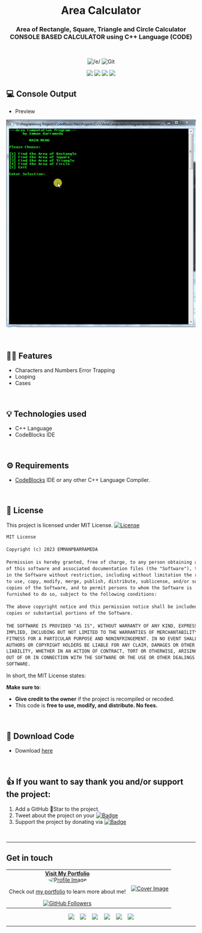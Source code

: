 <h1 align='center'> Area Calculator </h1>

<!-- tag line -->
<h3 align='center'> Area of Rectangle, Square, Triangle and Circle Calculator<br>CONSOLE BASED CALCULATOR using C++ Language (CODE) </h3>

<!-- personal badges -------------------------------------->
<br>
<p align="center">

  <!-- my name -->
  <img alt='/e/' src='https://img.shields.io/badge/MADE_BY - EMMAN_P_BARRAMEDA-100000?style=for-the-badge&logo=/e/&logoColor=1877F2&labelColor=FFFFFF&color=1877F2'/>
  
  <!-- open source -->
  <img alt='Git' src='https://img.shields.io/badge/OPEN_SOURCE-100000?style=for-the-badge&logo=Git&logoColor=FFF9F9&labelColor=FE7D37&color=FE7D37'/>
  
  <!-- private -->
  <!-- 
  <img alt='Pocket' src='https://img.shields.io/badge/PRIVATE_CODE-100000?style=for-the-badge&logo=Pocket&logoColor=FFFFFF&labelColor=343434&color=343434'/>
  -->

<!-- primary badges -------------------------------------->
<p align="center">
  
  <!-- language -->
  <img src='https://img.shields.io/badge/C%2B%2B-00599C?style=for-the-badge&logo=c%2B%2B&logoColor=white' />  
  
  <!-- views -->
  <img src="https://hits.seeyoufarm.com/api/count/incr/badge.svg?url=https%3A%2F%2Fgithub.com%2Femmanpbarrameda%2FArea-Console-Calculator_Cpp-Console&count_bg=%233D7CC8&title_bg=%23555555&icon=github.svg&icon_color=%23FFFFFF&title=visitors&edge_flat=true"/>
  
  <!-- follow -->
  <img src='https://img.shields.io/github/followers/emmanpbarrameda.svg?style=social&label=Follow&maxAge=2592000' />      
  
  <!-- license -->
  <img src='https://img.shields.io/github/license/emmanpbarrameda/Area-Console-Calculator_Cpp-Console.svg?style=flat-square' />    
  
</p>


<!-- ------ -->

## 💻 Console Output 
- Preview
<p align="center">
  <img src="https://github.com/emmanpbarrameda/Area-Console-Calculator_Cpp-Console/blob/main/AreaComputationProgram_Emman/output-media/console_video.gif" width="600" alt="Console GIF" />
</p>
<br>
<!-- ------ -->

## 👨‍💻 **Features**
- Characters and Numbers Error Trapping
- Looping
- Cases
<br>
<!-- ------ -->

## 💡 **Technologies used**
- C++ Language
- CodeBlocks IDE
<br>
<!-- ------ -->

## ⚙️ **Requirements**
- [CodeBlocks](https://sourceforge.net/projects/codeblocks/files/latest/download) IDE or any other C++ Language Compiler.
<br>

<!-- ------ -->

## 📝 **License**
This project is licensed under MIT License. [![License](https://img.shields.io/badge/License-MIT-yellow.svg)](https://github.com/emmanpbarrameda/Area-Console-Calculator_Cpp-Console/blob/main/LICENSE)

```txt
MIT License

Copyright (c) 2023 EMMANPBARRAMEDA

Permission is hereby granted, free of charge, to any person obtaining a copy
of this software and associated documentation files (the "Software"), to deal
in the Software without restriction, including without limitation the rights
to use, copy, modify, merge, publish, distribute, sublicense, and/or sell
copies of the Software, and to permit persons to whom the Software is
furnished to do so, subject to the following conditions:

The above copyright notice and this permission notice shall be included in all
copies or substantial portions of the Software.

THE SOFTWARE IS PROVIDED "AS IS", WITHOUT WARRANTY OF ANY KIND, EXPRESS OR
IMPLIED, INCLUDING BUT NOT LIMITED TO THE WARRANTIES OF MERCHANTABILITY,
FITNESS FOR A PARTICULAR PURPOSE AND NONINFRINGEMENT. IN NO EVENT SHALL THE
AUTHORS OR COPYRIGHT HOLDERS BE LIABLE FOR ANY CLAIM, DAMAGES OR OTHER
LIABILITY, WHETHER IN AN ACTION OF CONTRACT, TORT OR OTHERWISE, ARISING FROM,
OUT OF OR IN CONNECTION WITH THE SOFTWARE OR THE USE OR OTHER DEALINGS IN THE
SOFTWARE.
```

In short, the MIT License states:

<b>Make sure to</b>:
- <b>Give credit to the owner</b> if the project is recompiled or recoded.
- This code is <b>free to use, modify, and distribute. No fees.</b>
<br>


<!-- ------ -->


## 🚀 **Download Code**
- Download [here](https://github.com/emmanpbarrameda/Area-Console-Calculator_Cpp-Console/archive/refs/heads/main.zip)
<br>

<!-- ------ -->



## :thumbsup: **If you want to say thank you and/or support the project:**
1. Add a GitHub :star2:Star to the project.
2. Tweet about the project on your [![Badge](https://img.shields.io/badge/Twitter-1DA1F2?style=for-the-badge&logo=twitter&logoColor=white)](https://twitter.com/)
3. Support the project by donating via  [![Badge](https://img.shields.io/badge/PayPal-00457C?style=for-the-badge&logo=paypal&logoColor=white)](https://paypal.me/emmanpbarrameda)
<br>

<!-- ------ -->


------------


## Get in touch

<!-- Social -->
<table width="100%" align="center">
  <tr>
    <td align="center">
      <a href="https://emmanpbarrameda.github.io">
        <strong>Visit My Portfolio</strong>
        <br />
        <img src="https://avatars.githubusercontent.com/u/67356375?v=4" alt="Profile Image" width="180" style="border-radius: 50%;" />
      </a>
      <br />
      <p>Check out <a href="https://emmanpbarrameda.github.io" target="_blank">my portfolio</a> to learn more about me!</p>
      <a href="https://github.com/emmanpbarrameda" target="_blank"><img src="https://img.shields.io/github/followers/emmanpbarrameda.svg?style=social&label=Follow on GitHub&maxAge=2592000" alt="GitHub Followers" /></a>
    </td>
    <td align="center">
      <a href="https://emmanpbarrameda.github.io">
        <img src="https://i.imgur.com/x3FW8OJ.png" alt="Cover Image"/>
      </a>
    </td>
  </tr>
</table>


<p align="center">
  <a href="https://emmanpbarrameda.github.io" target="_blank"><img src="https://img.shields.io/badge/My Portfolio-%20-blue?style=for-the-badge&logo=web"></a>
  &nbsp;&nbsp;
  <a href="mailto:emmanuelbarrameda1@gmail.com" target="_blank"><img src="https://img.shields.io/badge/Email-%20-red?style=for-the-badge&logo=gmail"></a>
  &nbsp;&nbsp;
  <a href="https://facebook.com/emmanpbarrameda/" target="_blank"><img src="https://img.shields.io/badge/Facebook-%20-blue?style=for-the-badge&logo=facebook"></a>
  &nbsp;&nbsp;
  <a href="https://t.me/emmanpbarrameda/" target="_blank"><img src="https://img.shields.io/badge/Telegram-%20-blue?style=for-the-badge&logo=telegram"></a>
  &nbsp;&nbsp;
  <a href="https://linkedin.com/in/emmanpbarrameda/" target="_blank"><img src="https://img.shields.io/badge/LinkedIn-%20-blue?style=for-the-badge&logo=linkedin"></a>
  &nbsp;&nbsp;
  <a href="https://github.com/emmanpbarrameda/" target="_blank"><img src="https://img.shields.io/badge/GitHub-%20-black?style=for-the-badge&logo=github"></a>
</p>



------------


